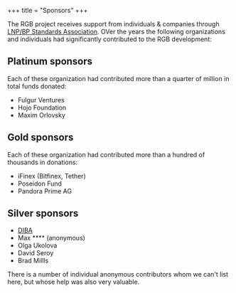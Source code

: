 +++
title = "Sponsors"
+++

The RGB project receives support from individuals & companies through
[LNP/BP Standards Association](https://www.lnp-bp.org). OVer the years the
following organizations and individuals had significantly contributed to the
RGB development:

## Platinum sponsors

Each of these organization had contributed more than a quarter of million in
total funds donated:

* Fulgur Ventures
* Hojo Foundation
* Maxim Orlovsky

## Gold sponsors

Each of these organization had contributed more than a hundred of thousands in
donations:

* iFinex (Bitfinex, Tether)
* Poseidon Fund
* Pandora Prime AG

## Silver sponsors

* [DIBA](https://diba.io)
* Max **** (anonymous)
* Olga Ukolova
* David Seroy
* Brad Millls

There is a number of individual anonymous contributors whom we can't list here,
but whose help was also very valuable.
